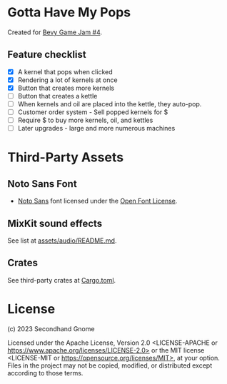 # Gotta Have My Pops

Created for [Bevy Game Jam #4](https://itch.io/jam/bevy-jam-4).

## Feature checklist
* [x] A kernel that pops when clicked
* [x] Rendering a lot of kernels at once
* [x] Button that creates more kernels
* [ ] Button that creates a kettle
* [ ] When kernels and oil are placed into the kettle, they auto-pop.
* [ ] Customer order system - Sell popped kernels for $
* [ ] Require $ to buy more kernels, oil, and kettles
* [ ] Later upgrades - large and more numerous machines

# Third-Party Assets

## Noto Sans Font
* [Noto Sans](https://fonts.google.com/noto/specimen/Noto+Sans/about) font licensed under the [Open Font License](https://scripts.sil.org/cms/scripts/page.php?site_id=nrsi&id=OFL).

## MixKit sound effects
See list at [assets/audio/README.md](assets/audio/README.md).

## Crates
See third-party crates at [Cargo.toml](Cargo.toml).

# License
(c) 2023 Secondhand Gnome

Licensed under the Apache License, Version 2.0 <LICENSE-APACHE or https://www.apache.org/licenses/LICENSE-2.0> or the MIT license <LICENSE-MIT or https://opensource.org/licenses/MIT>, at your option. Files in the project may not be copied, modified, or distributed except according to those terms.